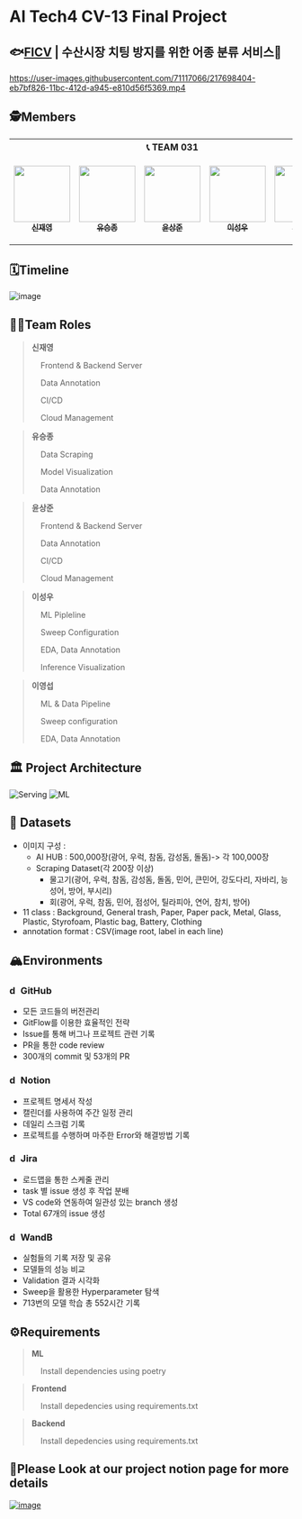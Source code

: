 # AI Tech4 CV-13 Final Project

## 🐟[FICV](https://ficv-74b93.web.app/) | 수산시장 치팅 방지를 위한 어종 분류 서비스🐠

https://user-images.githubusercontent.com/71117066/217698404-eb7bf826-11bc-412d-a945-e810d56f5369.mp4


## 🕵️Members

<table>
    <th colspan=5>📞 TEAM 031</th>
    <tr height="160px">
        <td align="center">
            <a href="https://github.com/LimePencil"><img src="https://avatars.githubusercontent.com/u/71117066?v=4" width="100px;" alt=""/><br /><sub><b>신재영</b></sub></a>
        </td>
        <td align="center">
            <a href="https://github.com/sjz1"><img src="https://avatars.githubusercontent.com/u/68888169?v=4" width="100px;" alt=""/><br /><sub><b>유승종</b></sub></a>
        </td>
        <td align="center">
            <a href="https://github.com/SangJunni"><img src="https://avatars.githubusercontent.com/u/79644050?v=4" width="100px;" alt=""/><br /><sub><b>윤상준</b></sub></a>
        </td>
        <td align="center">
            <a href="https://github.com/lsvv1217"><img src="https://avatars.githubusercontent.com/u/113494991?v=4" width="100px;" alt=""/><br /><sub><b>이성우</b></sub></a>
        </td>
         <td align="center">
            <a href="https://github.com/0seob"><img src="https://avatars.githubusercontent.com/u/29935109?v=4" width="100px;" alt=""/><br /><sub><b>이영섭</b></sub></a>
        </td>
    </tr>
</table>

## 🗓️Timeline
![image](https://user-images.githubusercontent.com/79644050/217571270-555107d0-7480-4519-93a7-960bf12a08bf.png)

## 🧑‍💻Team Roles
><b>신재영</b>
>
>&nbsp;&nbsp;&nbsp;&nbsp;Frontend & Backend Server
>
>&nbsp;&nbsp;&nbsp;&nbsp;Data Annotation
>
>&nbsp;&nbsp;&nbsp;&nbsp;CI/CD
>
>&nbsp;&nbsp;&nbsp;&nbsp;Cloud Management
>


> <b>유승종</b>
>
>&nbsp;&nbsp;&nbsp;&nbsp;Data Scraping 
>
>&nbsp;&nbsp;&nbsp;&nbsp;Model Visualization
>
>&nbsp;&nbsp;&nbsp;&nbsp;Data Annotation


> <b>윤상준</b>
>
>&nbsp;&nbsp;&nbsp;&nbsp;Frontend & Backend Server
>
>&nbsp;&nbsp;&nbsp;&nbsp;Data Annotation
>
>&nbsp;&nbsp;&nbsp;&nbsp;CI/CD
>
>&nbsp;&nbsp;&nbsp;&nbsp;Cloud Management
>


> <b>이성우</b>
>
>&nbsp;&nbsp;&nbsp;&nbsp;ML Pipleline
>
>&nbsp;&nbsp;&nbsp;&nbsp;Sweep Configuration
>
>&nbsp;&nbsp;&nbsp;&nbsp;EDA, Data Annotation
>
>&nbsp;&nbsp;&nbsp;&nbsp;Inference Visualization
>


> <b>이영섭</b>
>
>&nbsp;&nbsp;&nbsp;&nbsp;ML & Data Pipeline
>
>&nbsp;&nbsp;&nbsp;&nbsp;Sweep configuration
>
>&nbsp;&nbsp;&nbsp;&nbsp;EDA, Data Annotation
>
## 🏛️ Project Architecture
![Serving](https://user-images.githubusercontent.com/79644050/217572430-9670b72d-4c0d-450f-96da-f544d587414e.png)
![ML](https://user-images.githubusercontent.com/79644050/217572554-0d4402bf-960b-4a39-b3cd-ec94c447cb37.png)


## 💾 Datasets
- 이미지 구성 : 
   - AI HUB : 500,000장(광어, 우럭, 참돔, 감성돔, 돌돔)-> 각 100,000장
   - Scraping Dataset(각 200장 이상)
      - 물고기(광어, 우럭, 참돔, 감성돔, 돌돔, 민어, 큰민어, 강도다리, 자바리, 능성어, 방어, 부시리)
      - 회(광어, 우럭, 참돔, 민어, 점성어, 틸라피아, 연어, 참치, 방어)     
- 11 class : Background, General trash, Paper, Paper pack, Metal, Glass, Plastic, Styrofoam, Plastic bag, Battery, Clothing
- annotation format : CSV(image root, label in each line)

## 🏔️Environments
### <img src="https://cdn3.emoji.gg/emojis/4601_github.png" alt="drawing" width="16"/>  GitHub
- 모든 코드들의 버전관리
- GitFlow를 이용한 효율적인 전략
- Issue를 통해 버그나 프로젝트 관련 기록
- PR을 통한 code review
- 300개의 commit 및 53개의 PR

### <img src="https://img.icons8.com/ios-filled/500/notion.png" alt="drawing" width="16"/> Notion
- 프로젝트 명세서 작성
- 캘린더를 사용하여 주간 일정 관리
- 데일리 스크럼 기록
- 프로젝트를 수행하며 마주한 Error와 해결방법 기록

### <img src="https://cdn.icon-icons.com/icons2/2699/PNG/512/atlassian_jira_logo_icon_170511.png" alt="drawing" width="16"/> Jira
- 로드맵을 통한 스케줄 관리
- task 별 issue 생성 후 작업 분배
- VS code와 연동하여 일관성 있는 branch 생성
- Total 67개의 issue 생성

### <img src="https://avatars.githubusercontent.com/u/26401354?s=200&v=4" alt="drawing" width="16"/> WandB
- 실험들의 기록 저장 및 공유
- 모델들의 성능 비교
- Validation 결과 시각화
- Sweep을 활용한 Hyperparameter 탐색
- 713번의 모델 학습 총 552시간 기록

## ⚙️Requirements
> <b>ML</b>
>
>&nbsp;&nbsp;&nbsp;&nbsp;Install dependencies using poetry
>

> <b>Frontend</b>
>
>&nbsp;&nbsp;&nbsp;&nbsp;Install depedencies using requirements.txt
>

> <b>Backend</b>
>
>&nbsp;&nbsp;&nbsp;&nbsp;Install depedencies using requirements.txt
>
## 📌Please Look at our project notion page for more details
[![image](https://user-images.githubusercontent.com/62556539/200262300-3765b3e4-0050-4760-b008-f218d079a770.png)](https://gratis-keyboard-88d.notion.site/Final-Project-cv13-188a946369fd41eda77776eb1f398f07)
